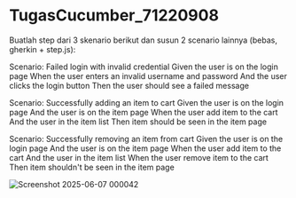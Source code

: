 # TugasCucumber_71220908

Buatlah step dari 3 skenario berikut dan susun 2 scenario lainnya (bebas, gherkin + step.js):

Scenario: Failed login with invalid credential
Given the user is on the login page
When the user enters an invalid username and password
And the user clicks the login button
Then the user should see a failed message


Scenario: Successfully adding an item to cart
Given the user is on the login page
And the user is on the item page
When the user add item to the cart
And the user in the item list
Then item should be seen in the item page


Scenario: Successfully removing an item from cart
Given the user is on the login page
And the user is on the item page
When the user add item to the cart
And the user in the item list
When the user remove item to the cart
Then item shouldn't be seen in the item page

![Screenshot 2025-06-07 000042](https://github.com/user-attachments/assets/b8dd1a8f-47a2-4ebf-92d5-74da2d5ed1b8)
